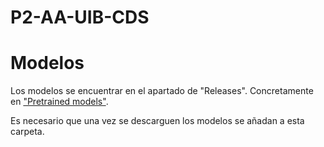 # P2-AA-UIB-CDS

# Modelos
Los modelos se encuentrar en el apartado de "Releases". Concretamente en ["Pretrained models"](https://github.com/RamienM/P2-AA-UIB-CDS/releases/tag/models).

Es necesario que una vez se descarguen los modelos se añadan a esta carpeta.
